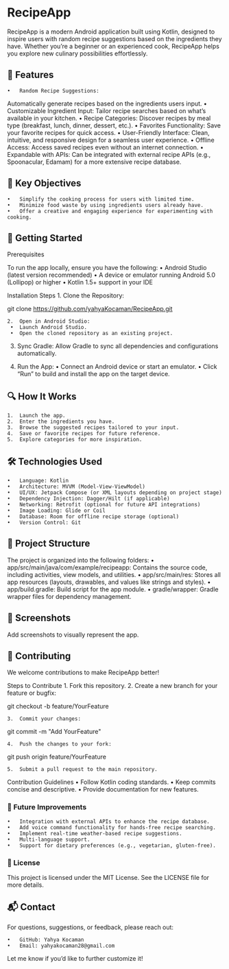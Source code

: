 

# RecipeApp

RecipeApp is a modern Android application built using Kotlin, designed to inspire users with random recipe suggestions based on the ingredients they have. Whether you’re a beginner or an experienced cook, RecipeApp helps you explore new culinary possibilities effortlessly.

 ## 📱 Features
	•	Random Recipe Suggestions:
Automatically generate recipes based on the ingredients users input.
	•	Customizable Ingredient Input:
Tailor recipe searches based on what’s available in your kitchen.
	•	Recipe Categories:
Discover recipes by meal type (breakfast, lunch, dinner, dessert, etc.).
	•	Favorites Functionality:
Save your favorite recipes for quick access.
	•	User-Friendly Interface:
Clean, intuitive, and responsive design for a seamless user experience.
	•	Offline Access:
Access saved recipes even without an internet connection.
	•	Expandable with APIs:
Can be integrated with external recipe APIs (e.g., Spoonacular, Edamam) for a more extensive recipe database.

## 🎯 Key Objectives
	•	Simplify the cooking process for users with limited time.
	•	Minimize food waste by using ingredients users already have.
	•	Offer a creative and engaging experience for experimenting with cooking.

## 🚀 Getting Started

Prerequisites

To run the app locally, ensure you have the following:
	•	Android Studio (latest version recommended)
	•	A device or emulator running Android 5.0 (Lollipop) or higher
	•	Kotlin 1.5+ support in your IDE

Installation Steps
	1.	Clone the Repository:

git clone https://github.com/yahyaKocaman/RecipeApp.git  


	2.	Open in Android Studio:
	 •	Launch Android Studio.
	 •	Open the cloned repository as an existing project.
	
 3.	Sync Gradle:
    Allow Gradle to sync all dependencies and configurations automatically.
	
 4.	Run the App:
	 •	Connect an Android device or start an emulator.
	 •	Click “Run” to build and install the app on the target device.

## 🔍 How It Works
	1.	Launch the app.
	2.	Enter the ingredients you have.
	3.	Browse the suggested recipes tailored to your input.
	4.	Save or favorite recipes for future reference.
	5.	Explore categories for more inspiration.

## 🛠️ Technologies Used
	•	Language: Kotlin
	•	Architecture: MVVM (Model-View-ViewModel)
	•	UI/UX: Jetpack Compose (or XML layouts depending on project stage)
	•	Dependency Injection: Dagger/Hilt (if applicable)
	•	Networking: Retrofit (optional for future API integrations)
	•	Image Loading: Glide or Coil
	•	Database: Room for offline recipe storage (optional)
	•	Version Control: Git

## 📂 Project Structure

The project is organized into the following folders:
	•	app/src/main/java/com/example/recipeapp: Contains the source code, including activities, view models, and utilities.
	•	app/src/main/res: Stores all app resources (layouts, drawables, and values like strings and styles).
	•	app/build.gradle: Build script for the app module.
	•	gradle/wrapper: Gradle wrapper files for dependency management.

## 📸 Screenshots

 Add screenshots to visually represent the app.

## 🤝 Contributing

We welcome contributions to make RecipeApp better!

 Steps to Contribute
	 1.	Fork this repository.
	 2.	Create a new branch for your feature or bugfix:

git checkout -b feature/YourFeature  


	3.	Commit your changes:

git commit -m "Add YourFeature"  


	4.	Push the changes to your fork:

git push origin feature/YourFeature  


	5.	Submit a pull request to the main repository.

Contribution Guidelines
	•	Follow Kotlin coding standards.
	•	Keep commits concise and descriptive.
	•	Provide documentation for new features.

### 🌟 Future Improvements
	•	Integration with external APIs to enhance the recipe database.
	•	Add voice command functionality for hands-free recipe searching.
	•	Implement real-time weather-based recipe suggestions.
	•	Multi-language support.
	•	Support for dietary preferences (e.g., vegetarian, gluten-free).

### 📝 License

This project is licensed under the MIT License. See the LICENSE file for more details.

## 📬 Contact

For questions, suggestions, or feedback, please reach out:

	•	GitHub: Yahya Kocaman
	•	Email: yahyakocaman28@gmail.com

Let me know if you’d like to further customize it!